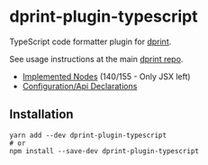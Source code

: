 # dprint-plugin-typescript

TypeScript code formatter plugin for [dprint](https://github.com/dsherret/dprint).

See usage instructions at the main [dprint repo](https://github.com/dsherret/dprint).

* [Implemented Nodes](implemented-nodes.md) (140/155 - Only JSX left)
* [Configuration/Api Declarations](lib/dprint-plugin-typescript.d.ts)

## Installation

```
yarn add --dev dprint-plugin-typescript
# or
npm install --save-dev dprint-plugin-typescript
```
